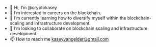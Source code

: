 - 👋 Hi, I’m @cryptokasey
- 👀 I’m interested in careers on the blockchain.
- 🌱 I’m currently learning how to diversify myself within the blockchain- scaling and infrastructure development.
- 💞️ I’m looking to collaborate on blockchain scaling and infrastructure development.
- 📫 How to reach me kaseyvangelder@gmail.com

<!---
cryptokasey/cryptokasey is a ✨ special ✨ repository because its `README.md` (this file) appears on your GitHub profile.
You can click the Preview link to take a look at your changes.
--->
